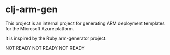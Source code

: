 # clj-arm-gen

This project is an internal project for generating ARM deployment templates for the Microsoft Azure platform.

It is inspired by the Ruby arm-generator project.

NOT READY
NOT READY
NOT READY
